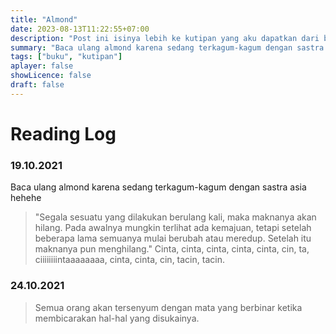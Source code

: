 ```yaml
---
title: "Almond"
date: 2023-08-13T11:22:55+07:00
description: "Post ini isinya lebih ke kutipan yang aku dapatkan dari buku Almond sih. Mungkin pan kapan akan aku tambahkan bumbu dari aku sendiri heehe, kangen juga sebenernya dengan Almond." 
summary: "Baca ulang almond karena sedang terkagum-kagum dengan sastra asia hehehe"
tags: ["buku", "kutipan"]
aplayer: false
showLicence: false
draft: false
---
```


# Reading Log
### 19.10.2021

Baca ulang almond karena sedang terkagum-kagum dengan sastra asia hehehe

> "Segala sesuatu yang dilakukan berulang kali, maka maknanya akan hilang. Pada awalnya mungkin terlihat ada kemajuan, tetapi setelah beberapa lama semuanya mulai berubah atau meredup. Setelah itu  maknanya pun menghilang."
> Cinta, cinta, cinta, cinta, cinta, cin, ta, ciiiiiiiintaaaaaaaa, cinta, cinta, cin, tacin, tacin.


### 24.10.2021

> Semua orang akan tersenyum dengan mata yang berbinar ketika membicarakan hal-hal yang disukainya.
